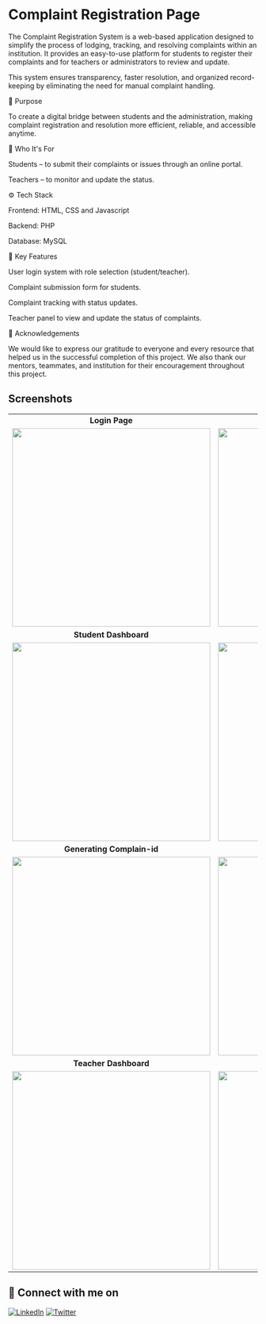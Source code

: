 # Complaint Registration Page

The Complaint Registration System is a web-based application designed to simplify the process of lodging, tracking, and resolving complaints within an institution. It provides an easy-to-use platform for students to register their complaints and for teachers or administrators to review and update.

This system ensures transparency, faster resolution, and organized record-keeping by eliminating the need for manual complaint handling.

🎯 Purpose

To create a digital bridge between students and the administration, making complaint registration and resolution more efficient, reliable, and accessible anytime.

👥 Who It's For

Students – to submit their complaints or issues through an online portal.

Teachers  – to monitor and update the status.

⚙️ Tech Stack

Frontend: HTML, CSS and Javascript

Backend: PHP

Database: MySQL

🚀 Key Features

User login system with role selection (student/teacher).

Complaint submission form for students.

Complaint tracking with status updates.

Teacher panel to view and  update the status of complaints.

🏁 Acknowledgements

We would like to express our gratitude to everyone and every resource that helped us in the successful completion of this project.
We also thank our mentors, teammates, and institution for their encouragement throughout this project.

## Screenshots
<table align="center"> <tr> <td align="center"><b>Login Page</b></td> <td align="center"><b>Login Page</b></td> </tr> <tr> <td><img src="https://github.com/user-attachments/assets/f7cf23cc-0bff-4871-ab9f-ad14f11a763e" width="400"/></td> <td><img src="https://github.com/user-attachments/assets/2cb26a36-412b-4014-9933-4106ee3c1cc6" width="400"/></td> </tr> <tr> <td align="center"><b>Student Dashboard</b></td> <td align="center"><b>Status View (Student)</b></td> </tr> <tr> <td><img src="https://github.com/user-attachments/assets/6c615c1a-e069-491c-90d9-ac90a50690a7" width="400"/></td> <td><img src="https://github.com/user-attachments/assets/6601b3d4-1ffc-4cea-91bf-a1716ffb63d6" width="400"/></td> </tr> <tr> <td align="center"><b>Generating Complain-id</b></td> <td align="center"><b>Teacher Dashboard</b></td> </tr> <tr> <td><img src="https://github.com/user-attachments/assets/07cc2bd0-1a5c-49e8-affb-2e45c646b295" width="400"/></td> <td><img src="https://github.com/user-attachments/assets/adcb3b1e-9d9f-4310-8f79-8a9895721cd1" width="400"/></td> </tr> <tr> <td align="center"><b>Teacher Dashboard</b></td> <td align="center"><b>Teacher Dashboard</b></td> </tr> <tr> <td><img src="https://github.com/user-attachments/assets/b543abc8-71e3-4fa7-8563-22e8fc9561e5" width="400"/></td> <td><img src="https://github.com/user-attachments/assets/926693c2-cf5d-4572-9a09-bcca644b85ad" width="400"/></td> </tr> </table>

## 🔗 Connect with me on

[![LinkedIn](https://img.shields.io/badge/LinkedIn-0A66C2?style=for-the-badge&logo=linkedin&logoColor=white)](https://www.linkedin.com/in/pranith-jain-5ba412349)
[![Twitter](https://img.shields.io/badge/X_(Twitter)-000000?style=for-the-badge&logo=x&logoColor=white)](https://x.com/PranithJain20?t=PihiKQXuWp-2f3AdniK4mw&s=08)
